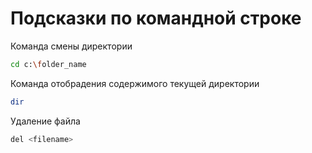 # Подсказки по командной строке

Команда смены директории 
```sh
cd c:\folder_name
```

Команда отобрадения содержимого текущей директории
```sh
dir
```

Удаление файла
```sh
del <filename>
```
